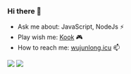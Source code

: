 ### Hi there 👋 

- Ask me about: JavaScript, NodeJs ⚡
- Play wish me: [Kook](https://kook.top/mlNZgn "kook服务器ID：90869005") 🎮
- How to reach me: [wujunlong.icu](https://wujunlong.icu "冲冲冲，给我去访问") 📫

![](https://img.shields.io/badge/Author-WuJunLong-orange) ![](https://img.shields.io/badge/Readme-0.0.1-red)
<!--
**WishQAQ/WishQAQ** is a ✨ _special_ ✨ repository because its `README.md` (this file) appears on your GitHub profile.

Here are some ideas to get you started:

- 🔭 I’m currently working on ...
- 🌱 I’m currently learning ...
- 👯 I’m looking to collaborate on ...
-  I’m looking for help with ...
- 💬 Ask me about ...
-  How to reach me: ...
- 😄 Pronouns: ...
- ⚡ Fun fact: ...
-->
